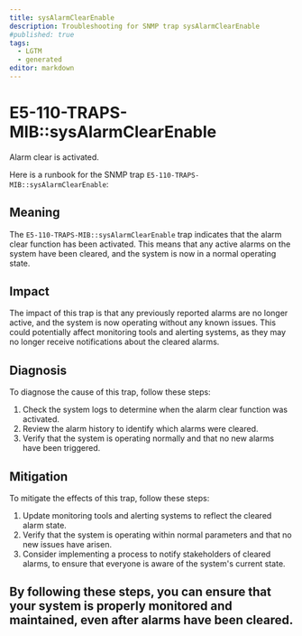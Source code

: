 ```yaml
---
title: sysAlarmClearEnable
description: Troubleshooting for SNMP trap sysAlarmClearEnable
#published: true
tags:
  - LGTM
  - generated
editor: markdown
---
```


# E5-110-TRAPS-MIB::sysAlarmClearEnable 

Alarm clear is activated. 



Here is a runbook for the SNMP trap `E5-110-TRAPS-MIB::sysAlarmClearEnable`:

## Meaning

The `E5-110-TRAPS-MIB::sysAlarmClearEnable` trap indicates that the alarm clear function has been activated. This means that any active alarms on the system have been cleared, and the system is now in a normal operating state.

## Impact

The impact of this trap is that any previously reported alarms are no longer active, and the system is now operating without any known issues. This could potentially affect monitoring tools and alerting systems, as they may no longer receive notifications about the cleared alarms.

## Diagnosis

To diagnose the cause of this trap, follow these steps:

1. Check the system logs to determine when the alarm clear function was activated.
2. Review the alarm history to identify which alarms were cleared.
3. Verify that the system is operating normally and that no new alarms have been triggered.

## Mitigation

To mitigate the effects of this trap, follow these steps:

1. Update monitoring tools and alerting systems to reflect the cleared alarm state.
2. Verify that the system is operating within normal parameters and that no new issues have arisen.
3. Consider implementing a process to notify stakeholders of cleared alarms, to ensure that everyone is aware of the system's current state.

By following these steps, you can ensure that your system is properly monitored and maintained, even after alarms have been cleared.
---




